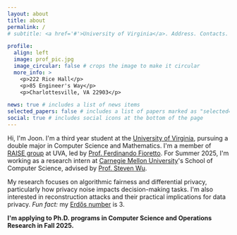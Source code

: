 ```yaml
---
layout: about
title: about
permalink: /
# subtitle: <a href='#'>University of Virginia</a>. Address. Contacts. Moto. Etc.

profile:
  align: left
  image: prof_pic.jpg
  image_circular: false # crops the image to make it circular
  more_info: >
    <p>222 Rice Hall</p>
    <p>85 Engineer's Way</p>
    <p>Charlottesville, VA 22903</p>

news: true # includes a list of news items
selected_papers: false # includes a list of papers marked as "selected={true}"
social: true # includes social icons at the bottom of the page
---
```


Hi, I'm Joon. I'm a third year student at the [University of Virginia](https://www.virginia.edu), pursuing a double major in Computer Science and Mathematics. I'm a member of [RAISE group](https://nandofioretto.github.io/group/) at UVA, led by [Prof. Ferdinando Fioretto](https://nandofioretto.github.io). For Summer 2025, I'm working as a research intern at [Carnegie Mellon University](https://www.cs.cmu.edu/)'s School of Computer Science, advised by [Prof. Steven Wu](https://zstevenwu.com).

My research focuses on algorithmic fairness and differential privacy, particularly how privacy noise impacts decision-making tasks. I'm also interested in reconstruction attacks and their practical implications for data privacy. *Fun fact:* my [Erdős number](https://en.wikipedia.org/wiki/Erd%C5%91s_number) is 3.

**I'm applying to Ph.D. programs in Computer Science and Operations Research in Fall 2025.**